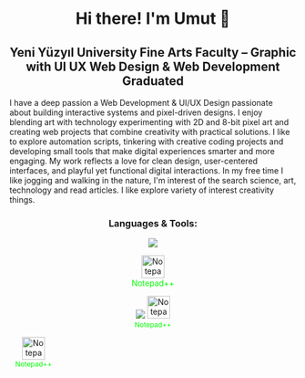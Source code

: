 <h1 align="center">Hi there! I'm Umut 👋</h1>


<h2 align="center">
Yeni Yüzyıl University Fine Arts Faculty – Graphic with UI UX Web Design & Web Development Graduated
</h2>



I have a deep passion a Web Development & UI/UX Design passionate about building interactive systems and pixel-driven designs. I enjoy blending art with technology experimenting with 2D and 8-bit pixel art and creating web projects that combine creativity with practical solutions. I like to explore automation scripts, tinkering with creative coding projects and developing small tools that make digital experiences smarter and more engaging. My work reflects a love for clean design, user-centered interfaces, and playful yet functional digital interactions. In my free time I like jogging and walking in the nature, I'm interest of the search science, art, technology and read articles. I like explore variety of interest creativity things.








<h3 align="center">Languages & Tools:</h3>

<p align="center">
  <a href="#"><img src="https://skillicons.dev/icons?i=html,css,javascript,flask,python,cs,unity,wordpress,sqlite,sublime" /></a>
  
   <p align="center">
    <img src="https://cdn.jsdelivr.net/npm/simple-icons@v9/icons/notepadplusplus.svg" alt="Notepad++" width="40" height="40" />
    <br/>
    <span style="color:#00FF00;">Notepad++</span>
  </p>
</p>




<p align="center">
  <a href="#"><img src="https://skillicons.dev/icons?i=html,css,javascript,flask,python,cs,unity,wordpress,sqlite,sublime" /></a>
  <img src="https://cdn.jsdelivr.net/npm/simple-icons@v9/icons/notepadplusplus.svg" alt="Notepad++" width="40" height="40"/>
  <br>
    <span style="color:#00FF00; font-size:12px; position: flex; right: 20px;">Notepad++</span>
</p>








  <!-- Notepad++ ikonu ve yazısı -->
  <span style="display:inline-block; text-align:center; margin:0 10px;">
    <img src="https://cdn.jsdelivr.net/npm/simple-icons@v9/icons/notepadplusplus.svg" alt="Notepad++" width="40" height="40"/>
    <br>
    <span style="color:#00FF00; font-size:12px;">Notepad++</span>
  </span>
</p>
